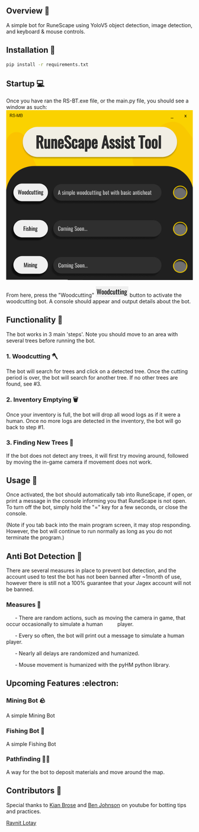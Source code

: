 ## Overview :crystal_ball:
A simple bot for RuneScape using YoloV5 object detection, image detection, and keyboard & mouse controls. 

## Installation :electric_plug:

```bash
pip install -r requirements.txt
```

## Startup :computer:

Once you have ran the RS-BT.exe file, or the main.py file, you should see a window as such:
![Main Window](images/program.PNG "Main Window")

From here, press the "Woodcutting" 
    ![WoodCutting](images/img2.png "Woodcutting") 
button to activate the woodcutting bot. A console should appear and output details about the bot.

## Functionality :scroll:
The bot works in 3 main 'steps'. Note you should move to an area with several trees before running the bot.
### 1. Woodcutting 🪓
The bot will search for trees and click on a detected tree. Once the cutting period is over, the bot will search for another tree. If no other trees are found, see #3.
### 2. Inventory Emptying :wastebasket:
Once your inventory is full, the bot will drop all wood logs as if it were a human. Once no more logs are detected in the inventory, the bot will go back to step #1.
### 3. Finding New Trees :eyes:
If the bot does not detect any trees, it will first try moving around, followed by moving the in-game camera if movement does not work.
## Usage :book:
    
Once activated, the bot should automatically tab into RuneScape, if open, or print a message in the console informing you that RuneScape is not open. To turn off the bot, simply hold the "=" key for a few seconds, or close the console.

(Note if you tab back into the main program screen, it may stop responding. However, the bot will continue to run normally as long as you do not terminate the program.)

## Anti Bot Detection :robot:
There are several measures in place to prevent bot detection, and the account used to test the bot has not been banned after ~1month of use, however there is still not a 100% guarantee that your Jagex account will not be banned.

### Measures :page_facing_up:
&nbsp;&nbsp;&nbsp;&nbsp;&nbsp;&nbsp;- There are random actions, such as moving the camera in game, that occur occasionally to simulate a human &nbsp;&nbsp;&nbsp;&nbsp;&nbsp;&nbsp;&nbsp;&nbsp; player.
 
&nbsp;&nbsp;&nbsp;&nbsp;&nbsp;&nbsp;- Every so often, the bot will print out a message to simulate a human player.

&nbsp;&nbsp;&nbsp;&nbsp;&nbsp;&nbsp;- Nearly all delays are randomized and humanized.

&nbsp;&nbsp;&nbsp;&nbsp;&nbsp;&nbsp;- Mouse movement is humanized with the pyHM python library.

## Upcoming Features :electron:

### Mining Bot :rock:
A simple Mining Bot
### Fishing Bot :fishing_pole_and_fish:
A simple Fishing Bot
### Pathfinding :running_man:
A way for the bot to deposit materials and move around the map.

## Contributors :busts_in_silhouette:
Special thanks to [Kian Brose](https://www.youtube.com/channel/UC1AgWV7PLk_uVDkh35VVf9w) and [Ben Johnson](https://www.youtube.com/channel/UCD8vb6Bi7_K_78nItq5YITA) on youtube for botting tips and practices.

[Ravnit Lotay](https://github.com/Ravnit202)
